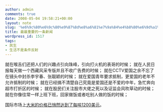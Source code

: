 ```yaml
---
author: admin
comments: true
date: 2008-05-04 19:58:21+00:00
layout: note
slug: '%e6%9c%80%e6%9c%80%e9%87%8d%e8%a6%81%e7%9a%84%e4%b8%80%e6%9d%a1%e6%96%b0%e9%97%bb'
title: 最最重要的一条新闻
wordpress_id: 1517
tags:
- 民生
- 生活不是条件反射
---
```


就在喉舌们还把人们的兴趣点引向珠峰，引向打火机的表哥的时候；
就在人民日报每天做一个西藏风采专版并且不收广告费的时候；
就在CCTV爱国之余不忘了在镜头中封杀李宇春、张靓颖的时候；
就在爱国青年要求抵制，更爱国的老年不允许抵制的时候；
就在已经搞不清楚自己究竟是爱国还是不爱的中年，急忙奔向超市打折区的时候；
就在股民们关注股市大佬之死以及证监会风吹草动的时候；
就在你像往常一样上班下班，回家做饭或者吃别人做的饭的时候；

国际市场上[大米的价格已悄然达到了每吨1200美元](http://www.finfacts.ie/irishfinancenews/article_1013348.shtml)。

